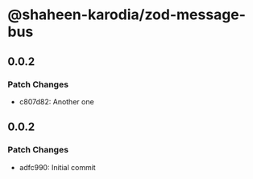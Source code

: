 # @shaheen-karodia/zod-message-bus

## 0.0.2

### Patch Changes

- c807d82: Another one

## 0.0.2

### Patch Changes

- adfc990: Initial commit
